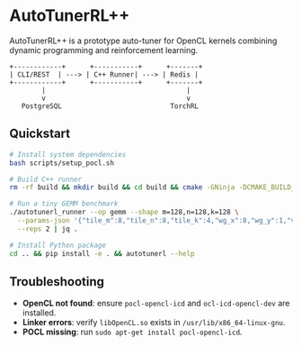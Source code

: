 # AutoTunerRL++

AutoTunerRL++ is a prototype auto-tuner for OpenCL kernels combining dynamic programming and reinforcement learning.

```
+------------+      +-----------+      +-------+
| CLI/REST  | ---> | C++ Runner| ---> | Redis |
+------------+      +-----------+      +-------+
        |                                   |
        v                                   v
   PostgreSQL                           TorchRL
```

## Quickstart

```bash
# Install system dependencies
bash scripts/setup_pocl.sh

# Build C++ runner
rm -rf build && mkdir build && cd build && cmake -GNinja -DCMAKE_BUILD_TYPE=Release .. && ninja && ctest -V

# Run a tiny GEMM benchmark
./autotunerl_runner --op gemm --shape m=128,n=128,k=128 \
  --params-json '{"tile_m":8,"tile_n":8,"tile_k":4,"wg_x":8,"wg_y":1,"vec_w":1,"unroll_k":1,"lds_tile":0}' \
  --reps 2 | jq .

# Install Python package
cd .. && pip install -e . && autotunerl --help
```

## Troubleshooting

- **OpenCL not found**: ensure `pocl-opencl-icd` and `ocl-icd-opencl-dev` are installed.
- **Linker errors**: verify `libOpenCL.so` exists in `/usr/lib/x86_64-linux-gnu`.
- **POCL missing**: run `sudo apt-get install pocl-opencl-icd`.

